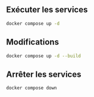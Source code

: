 ## Exécuter les services 

```bash
docker compose up -d
```

## Modifications

```bash
docker compose up -d --build
```

## Arrêter les services

```bash
docker compose down
```